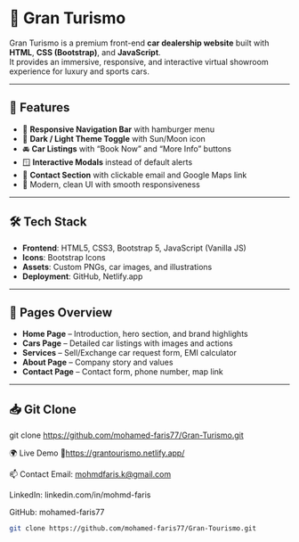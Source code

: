 # 🚗 Gran Turismo

Gran Turismo is a premium front-end **car dealership website** built with **HTML**, **CSS (Bootstrap)**, and **JavaScript**.  
It provides an immersive, responsive, and interactive virtual showroom experience for luxury and sports cars.

---

## 🚀 Features

- 📱 **Responsive Navigation Bar** with hamburger menu
- 🌙 **Dark / Light Theme Toggle** with Sun/Moon icon
- 🚘 **Car Listings** with “Book Now” and “More Info” buttons
- 🪟 **Interactive Modals** instead of default alerts
- 📍 **Contact Section** with clickable email and Google Maps link
- 🎨 Modern, clean UI with smooth responsiveness

---

## 🛠️ Tech Stack

- **Frontend**: HTML5, CSS3, Bootstrap 5, JavaScript (Vanilla JS)
- **Icons**: Bootstrap Icons
- **Assets**: Custom PNGs, car images, and illustrations
- **Deployment**: GitHub, Netlify.app

---

## 📂 Pages Overview

- **Home Page** – Introduction, hero section, and brand highlights  
- **Cars Page** – Detailed car listings with images and actions  
- **Services** – Sell/Exchange car request form, EMI calculator  
- **About Page** – Company story and values  
- **Contact Page** – Contact form, phone number, map link  

---

## 📥 Git Clone

git clone https://github.com/mohamed-faris77/Gran-Turismo.git

🌍 Live Demo
🔗https://grantourismo.netlify.app/

📫 Contact
Email: mohmdfaris.k@gmail.com

LinkedIn: linkedin.com/in/mohmd-faris

GitHub: mohamed-faris77

```bash
git clone https://github.com/mohamed-faris77/Gran-Tourismo.git
